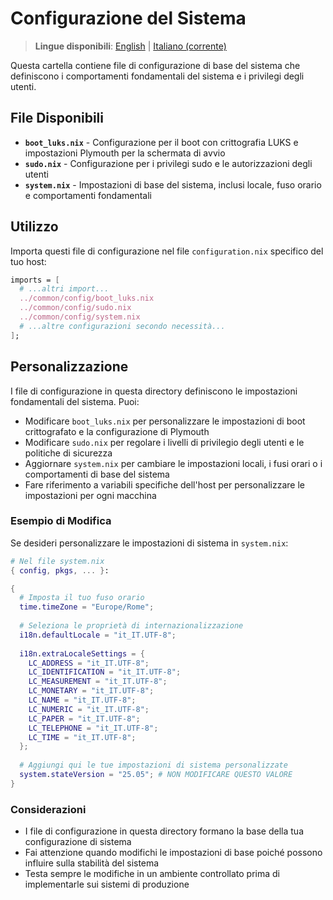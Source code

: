 # Configurazione del Sistema

> **Lingue disponibili**: [English](README.md) | [Italiano (corrente)](README.it.md)

Questa cartella contiene file di configurazione di base del sistema che definiscono i comportamenti fondamentali del sistema e i privilegi degli utenti.

## File Disponibili

- **`boot_luks.nix`** - Configurazione per il boot con crittografia LUKS e impostazioni Plymouth per la schermata di avvio
- **`sudo.nix`** - Configurazione per i privilegi sudo e le autorizzazioni degli utenti
- **`system.nix`** - Impostazioni di base del sistema, inclusi locale, fuso orario e comportamenti fondamentali

## Utilizzo

Importa questi file di configurazione nel file `configuration.nix` specifico del tuo host:

```nix
imports = [
  # ...altri import...
  ../common/config/boot_luks.nix
  ../common/config/sudo.nix
  ../common/config/system.nix
  # ...altre configurazioni secondo necessità...
];
```

## Personalizzazione

I file di configurazione in questa directory definiscono le impostazioni fondamentali del sistema. Puoi:

- Modificare `boot_luks.nix` per personalizzare le impostazioni di boot crittografato e la configurazione di Plymouth
- Modificare `sudo.nix` per regolare i livelli di privilegio degli utenti e le politiche di sicurezza
- Aggiornare `system.nix` per cambiare le impostazioni locali, i fusi orari o i comportamenti di base del sistema
- Fare riferimento a variabili specifiche dell'host per personalizzare le impostazioni per ogni macchina

### Esempio di Modifica

Se desideri personalizzare le impostazioni di sistema in `system.nix`:

```nix
# Nel file system.nix
{ config, pkgs, ... }:

{
  # Imposta il tuo fuso orario
  time.timeZone = "Europe/Rome";
  
  # Seleziona le proprietà di internazionalizzazione
  i18n.defaultLocale = "it_IT.UTF-8";
  
  i18n.extraLocaleSettings = {
    LC_ADDRESS = "it_IT.UTF-8";
    LC_IDENTIFICATION = "it_IT.UTF-8";
    LC_MEASUREMENT = "it_IT.UTF-8";
    LC_MONETARY = "it_IT.UTF-8";
    LC_NAME = "it_IT.UTF-8";
    LC_NUMERIC = "it_IT.UTF-8";
    LC_PAPER = "it_IT.UTF-8";
    LC_TELEPHONE = "it_IT.UTF-8";
    LC_TIME = "it_IT.UTF-8";
  };
  
  # Aggiungi qui le tue impostazioni di sistema personalizzate
  system.stateVersion = "25.05"; # NON MODIFICARE QUESTO VALORE
}
```

### Considerazioni

- I file di configurazione in questa directory formano la base della tua configurazione di sistema
- Fai attenzione quando modifichi le impostazioni di base poiché possono influire sulla stabilità del sistema
- Testa sempre le modifiche in un ambiente controllato prima di implementarle sui sistemi di produzione